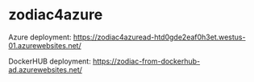 # zodiac4azure

Azure deployment: https://zodiac4azuread-htd0gde2eaf0h3et.westus-01.azurewebsites.net/

DockerHUB deployment: https://zodiac-from-dockerhub-ad.azurewebsites.net/
